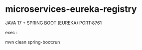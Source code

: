 # microservices-eureka-registry

JAVA 17 + SPRING BOOT (EUREKA)
PORT:8761

exec : 

mvn clean spring-boot:run
